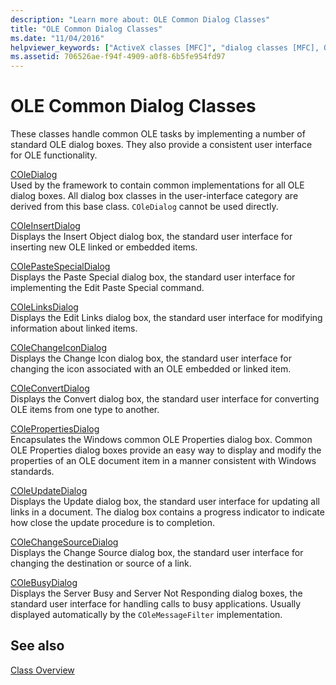 ```yaml
---
description: "Learn more about: OLE Common Dialog Classes"
title: "OLE Common Dialog Classes"
ms.date: "11/04/2016"
helpviewer_keywords: ["ActiveX classes [MFC]", "dialog classes [MFC], OLE", "OLE common dialog classes [MFC]", "common dialog classes [MFC]"]
ms.assetid: 706526ae-f94f-4909-a0f8-6b5fe954fd97
---
```

# OLE Common Dialog Classes

These classes handle common OLE tasks by implementing a number of standard OLE dialog boxes. They also provide a consistent user interface for OLE functionality.

[COleDialog](reference/coledialog-class.md)<br/>
Used by the framework to contain common implementations for all OLE dialog boxes. All dialog box classes in the user-interface category are derived from this base class. `COleDialog` cannot be used directly.

[COleInsertDialog](reference/coleinsertdialog-class.md)<br/>
Displays the Insert Object dialog box, the standard user interface for inserting new OLE linked or embedded items.

[COlePasteSpecialDialog](reference/colepastespecialdialog-class.md)<br/>
Displays the Paste Special dialog box, the standard user interface for implementing the Edit Paste Special command.

[COleLinksDialog](reference/colelinksdialog-class.md)<br/>
Displays the Edit Links dialog box, the standard user interface for modifying information about linked items.

[COleChangeIconDialog](reference/colechangeicondialog-class.md)<br/>
Displays the Change Icon dialog box, the standard user interface for changing the icon associated with an OLE embedded or linked item.

[COleConvertDialog](reference/coleconvertdialog-class.md)<br/>
Displays the Convert dialog box, the standard user interface for converting OLE items from one type to another.

[COlePropertiesDialog](reference/colepropertiesdialog-class.md)<br/>
Encapsulates the Windows common OLE Properties dialog box. Common OLE Properties dialog boxes provide an easy way to display and modify the properties of an OLE document item in a manner consistent with Windows standards.

[COleUpdateDialog](reference/coleupdatedialog-class.md)<br/>
Displays the Update dialog box, the standard user interface for updating all links in a document. The dialog box contains a progress indicator to indicate how close the update procedure is to completion.

[COleChangeSourceDialog](reference/colechangesourcedialog-class.md)<br/>
Displays the Change Source dialog box, the standard user interface for changing the destination or source of a link.

[COleBusyDialog](reference/colebusydialog-class.md)<br/>
Displays the Server Busy and Server Not Responding dialog boxes, the standard user interface for handling calls to busy applications. Usually displayed automatically by the `COleMessageFilter` implementation.

## See also

[Class Overview](class-library-overview.md)
